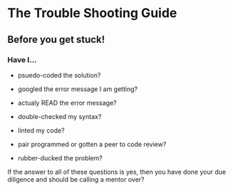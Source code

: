 # The Trouble Shooting Guide

## **Before you get stuck!**

### Have I...

  * psuedo-coded the solution?

  * googled the error message I am getting?

  * actualy READ the error message?

  * double-checked my syntax?

  * linted my code?

  * pair programmed or gotten a peer to code review?

  * rubber-ducked the problem?


If the answer to all of these questions is yes, then you have done your due diligence and should be calling a mentor over?